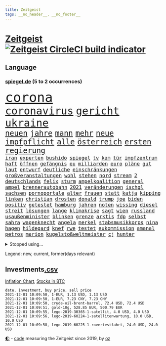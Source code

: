 ```yaml
---
title: Zeitgeist
tags: __no_header__, __no_footer__
---
```


# [Zeitgeist](https://oliz.io/zeitgeist/) [![Zeitgeist CircleCI build indicator](https://circleci.com/gh/ooz/zeitgeist.svg?style=shield)](https://circleci.com/gh/ooz/zeitgeist)

## Language

<h3><a href="https://www.spiegel.de" target="_blank">spiegel.de</a> (5 to 2 occurrences)</h3>
<p style="font-family:monospace">
<span style="font-size:32pt"><a href="news_links.html#corona" class="current">corona</a></span>
<br>
<span style="font-size:25pt"><a href="news_links.html#coronavirus" class="current">coronavirus</a></span>
<span style="font-size:25pt"><a href="news_links.html#gericht" class="current">gericht</a></span>
<span style="font-size:25pt"><a href="news_links.html#ukraine" class="current">ukraine</a></span>
<br>
<span style="font-size:18pt"><a href="news_links.html#neuen" class="current">neuen</a></span>
<span style="font-size:18pt"><a href="news_links.html#jahre" class="current">jahre</a></span>
<span style="font-size:18pt"><a href="news_links.html#mann" class="current">mann</a></span>
<span style="font-size:18pt"><a href="news_links.html#mehr" class="current">mehr</a></span>
<span style="font-size:18pt"><a href="news_links.html#neue" class="current">neue</a></span>
<span style="font-size:18pt"><a href="news_links.html#impfpflicht" class="current">impfpflicht</a></span>
<span style="font-size:18pt"><a href="news_links.html#alle" class="current">alle</a></span>
<span style="font-size:18pt"><a href="news_links.html#österreich" class="current">österreich</a></span>
<span style="font-size:18pt"><a href="news_links.html#ersten" class="current">ersten</a></span>
<span style="font-size:18pt"><a href="news_links.html#regierung" class="current">regierung</a></span>
<br>
<span style="font-size:12pt"><a href="news_links.html#iran" class="current">iran</a></span>
<span style="font-size:12pt"><a href="news_links.html#experten" class="current">experten</a></span>
<span style="font-size:12pt"><a href="news_links.html#bushido" class="current">bushido</a></span>
<span style="font-size:12pt"><a href="news_links.html#spiegel" class="current">spiegel</a></span>
<span style="font-size:12pt"><a href="news_links.html#tv" class="current">tv</a></span>
<span style="font-size:12pt"><a href="news_links.html#kam" class="current">kam</a></span>
<span style="font-size:12pt"><a href="news_links.html#tür" class="current">tür</a></span>
<span style="font-size:12pt"><a href="news_links.html#impfzentrum" class="current">impfzentrum</a></span>
<span style="font-size:12pt"><a href="news_links.html#haft" class="current">haft</a></span>
<span style="font-size:12pt"><a href="news_links.html#öffnen" class="current">öffnen</a></span>
<span style="font-size:12pt"><a href="news_links.html#gefängnis" class="current">gefängnis</a></span>
<span style="font-size:12pt"><a href="news_links.html#eu" class="current">eu</a></span>
<span style="font-size:12pt"><a href="news_links.html#milliarden" class="current">milliarden</a></span>
<span style="font-size:12pt"><a href="news_links.html#euro" class="current">euro</a></span>
<span style="font-size:12pt"><a href="news_links.html#pläne" class="current">pläne</a></span>
<span style="font-size:12pt"><a href="news_links.html#gut" class="current">gut</a></span>
<span style="font-size:12pt"><a href="news_links.html#laut" class="current">laut</a></span>
<span style="font-size:12pt"><a href="news_links.html#entwurf" class="current">entwurf</a></span>
<span style="font-size:12pt"><a href="news_links.html#deutliche" class="current">deutliche</a></span>
<span style="font-size:12pt"><a href="news_links.html#einschränkungen" class="current">einschränkungen</a></span>
<span style="font-size:12pt"><a href="news_links.html#großveranstaltungen" class="new">großveranstaltungen</a></span>
<span style="font-size:12pt"><a href="news_links.html#wohl" class="current">wohl</a></span>
<span style="font-size:12pt"><a href="news_links.html#stehen" class="current">stehen</a></span>
<span style="font-size:12pt"><a href="news_links.html#nord" class="current">nord</a></span>
<span style="font-size:12pt"><a href="news_links.html#stream" class="current">stream</a></span>
<span style="font-size:12pt"><a href="news_links.html#2" class="current">2</a></span>
<span style="font-size:12pt"><a href="news_links.html#deutschlands" class="current">deutschlands</a></span>
<span style="font-size:12pt"><a href="news_links.html#felix" class="current">felix</a></span>
<span style="font-size:12pt"><a href="news_links.html#sturm" class="current">sturm</a></span>
<span style="font-size:12pt"><a href="news_links.html#ampelkoalition" class="current">ampelkoalition</a></span>
<span style="font-size:12pt"><a href="news_links.html#general" class="current">general</a></span>
<span style="font-size:12pt"><a href="news_links.html#ampel" class="current">ampel</a></span>
<span style="font-size:12pt"><a href="news_links.html#brennerautobahn" class="new">brennerautobahn</a></span>
<span style="font-size:12pt"><a href="news_links.html#2021" class="current">2021</a></span>
<span style="font-size:12pt"><a href="news_links.html#veränderungen" class="current">veränderungen</a></span>
<span style="font-size:12pt"><a href="news_links.html#ischgl" class="current">ischgl</a></span>
<span style="font-size:12pt"><a href="news_links.html#sachsen" class="current">sachsen</a></span>
<span style="font-size:12pt"><a href="news_links.html#pornoportale" class="new">pornoportale</a></span>
<span style="font-size:12pt"><a href="news_links.html#alter" class="current">alter</a></span>
<span style="font-size:12pt"><a href="news_links.html#frauen" class="current">frauen</a></span>
<span style="font-size:12pt"><a href="news_links.html#statt" class="current">statt</a></span>
<span style="font-size:12pt"><a href="news_links.html#katja" class="current">katja</a></span>
<span style="font-size:12pt"><a href="news_links.html#kipping" class="new">kipping</a></span>
<span style="font-size:12pt"><a href="news_links.html#linken" class="current">linken</a></span>
<span style="font-size:12pt"><a href="news_links.html#christian" class="current">christian</a></span>
<span style="font-size:12pt"><a href="news_links.html#drosten" class="current">drosten</a></span>
<span style="font-size:12pt"><a href="news_links.html#donald" class="current">donald</a></span>
<span style="font-size:12pt"><a href="news_links.html#trump" class="current">trump</a></span>
<span style="font-size:12pt"><a href="news_links.html#joe" class="current">joe</a></span>
<span style="font-size:12pt"><a href="news_links.html#biden" class="current">biden</a></span>
<span style="font-size:12pt"><a href="news_links.html#positiv" class="current">positiv</a></span>
<span style="font-size:12pt"><a href="news_links.html#getestet" class="current">getestet</a></span>
<span style="font-size:12pt"><a href="news_links.html#hamburg" class="current">hamburg</a></span>
<span style="font-size:12pt"><a href="news_links.html#jahren" class="current">jahren</a></span>
<span style="font-size:12pt"><a href="news_links.html#noten" class="current">noten</a></span>
<span style="font-size:12pt"><a href="news_links.html#wissing" class="current">wissing</a></span>
<span style="font-size:12pt"><a href="news_links.html#diesel" class="current">diesel</a></span>
<span style="font-size:12pt"><a href="news_links.html#streit" class="current">streit</a></span>
<span style="font-size:12pt"><a href="news_links.html#lösungen" class="current">lösungen</a></span>
<span style="font-size:12pt"><a href="news_links.html#lange" class="current">lange</a></span>
<span style="font-size:12pt"><a href="news_links.html#klimakrise" class="current">klimakrise</a></span>
<span style="font-size:12pt"><a href="news_links.html#sagt" class="current">sagt</a></span>
<span style="font-size:12pt"><a href="news_links.html#wien" class="current">wien</a></span>
<span style="font-size:12pt"><a href="news_links.html#russland" class="current">russland</a></span>
<span style="font-size:12pt"><a href="news_links.html#usaußenminister" class="current">usaußenminister</a></span>
<span style="font-size:12pt"><a href="news_links.html#blinken" class="current">blinken</a></span>
<span style="font-size:12pt"><a href="news_links.html#grenze" class="current">grenze</a></span>
<span style="font-size:12pt"><a href="news_links.html#arktis" class="current">arktis</a></span>
<span style="font-size:12pt"><a href="news_links.html#fdp" class="current">fdp</a></span>
<span style="font-size:12pt"><a href="news_links.html#selbst" class="current">selbst</a></span>
<span style="font-size:12pt"><a href="news_links.html#sahra" class="current">sahra</a></span>
<span style="font-size:12pt"><a href="news_links.html#wagenknecht" class="current">wagenknecht</a></span>
<span style="font-size:12pt"><a href="news_links.html#angela" class="current">angela</a></span>
<span style="font-size:12pt"><a href="news_links.html#merkel" class="current">merkel</a></span>
<span style="font-size:12pt"><a href="news_links.html#stabsmusikkorps" class="new">stabsmusikkorps</a></span>
<span style="font-size:12pt"><a href="news_links.html#nina" class="new">nina</a></span>
<span style="font-size:12pt"><a href="news_links.html#hagen" class="current">hagen</a></span>
<span style="font-size:12pt"><a href="news_links.html#hildegard" class="new">hildegard</a></span>
<span style="font-size:12pt"><a href="news_links.html#knef" class="new">knef</a></span>
<span style="font-size:12pt"><a href="news_links.html#rwe" class="current">rwe</a></span>
<span style="font-size:12pt"><a href="news_links.html#testet" class="current">testet</a></span>
<span style="font-size:12pt"><a href="news_links.html#eukommission" class="current">eukommission</a></span>
<span style="font-size:12pt"><a href="news_links.html#amanal" class="current">amanal</a></span>
<span style="font-size:12pt"><a href="news_links.html#petros" class="current">petros</a></span>
<span style="font-size:12pt"><a href="news_links.html#marion" class="current">marion</a></span>
<span style="font-size:12pt"><a href="news_links.html#kugelstoßweltmeister" class="new">kugelstoßweltmeister</a></span>
<span style="font-size:12pt"><a href="news_links.html#cj" class="new">cj</a></span>
<span style="font-size:12pt"><a href="news_links.html#hunter" class="new">hunter</a></span>
</p>
<details>
<summary>Stopped using...</summary>
<p class="former" style="font-size:12pt">
becker(405) erklärung(405) fallzahlen(405) flaschen(405) regel(405) autor(404) gerechtigkeit(404) gesunken(404) iranische(404) passanten(404) regisseurin(404) teams(404) verschiedene(404) anwohner(403) fühlen(403) gemeinde(403) kämpfte(403) 2016(402) atmosphäre(402) co₂(402) dienen(402) hinterlassen(402) julia(402) minderheit(402) moore(402) planeten(402) stoppte(402) theater(402) vergewaltigung(402) zustand(402) zuversicht(402) erfolgreicher(401) geboten(401) kurve(401) rassistische(401) stattdessen(401) tschechien(401) vermögen(401) zug(401) annehmen(400) eishockey(400) entfernt(400) gehe(400) locken(400) meuthen(400) prüfen(400) tiefe(400) unmöglich(400) versprach(400) väter(400) abgeordnete(399) bundestags(399) eher(399) gott(399) humanitäre(399) rekordmeister(399) annegret(398) anzeige(398) ausgebrochen(398) eindrücke(398) entlassung(398) gefallen(398) infizieren(398) infolge(398) john(398) krampkarrenbauer(398) scheidende(398) strategie(398) street(398) vergangene(398) verteidigungsministerin(398) 6(397) 96(397) armut(397) befinden(397) charlie(397) coronahilfen(397) dietmar(397) folgte(397) halt(397) himmel(397) homosexualität(397) israelische(397) kanzlerkandidat(397) konfrontiert(397) löst(397) pakistan(397) preisen(397) ronald(397) verbreitung(397) vorher(397) ausstieg(396) autofahrerin(396) bull(396) coronainfizierte(396) geglückt(396) geschichten(396) klimaschützer(396) meister(396) verärgert(396) wechseln(396) überlebte(396) aktuell(395) aufklären(395) botschaften(395) büros(395) ertragen(395) isolation(395) kontrollieren(395) summe(395) talent(395) update(395) ursachen(395) bestes(394) bruder(394) einsatzkräfte(394) großaufgebot(394) historischen(394) rechtsextremen(394) siege(394) spott(394) sven(394) terror(394) via(394) vorliegt(394) weltwirtschaft(394) zwingt(394) abgang(393) brauchte(393) gedenken(393) gezeigt(393) ordnet(393) pocht(393) pole(393) rettungsschiff(393) springt(393) umstrittenes(393) ecken(392) gebraucht(392) gewässern(392) juni(392) milde(392) nahmen(392) ursprung(392) verbindung(392) amnesty(391) ausgeliefert(391) bürgermeisterin(391) flüchten(391) problemen(391) reaktion(391) zählen(391) anschuldigungen(390) anthony(390) arbeitslosigkeit(390) erwarten(390) leid(390) meinem(390) r(390) scharfe(390) big(389) emissionen(389) finanzieren(389) metropolen(389) siegte(389) volksrepublik(389) 94(388) antisemitismus(388) bestehen(388) erfindung(388) fit(388) potsdam(388) zeichen(388) übernahme(388) auftrag(387) mauer(387) stuft(387) trafen(387) unwetter(387) vorgaben(387) erkrankung(386) filme(386) fortgesetzt(386) lieferten(386) stärksten(386) wende(386) del(385) extremen(385) gestritten(385) herzen(385) schwerem(385) vorsprung(385) zinsen(385) 4(384) 55(384) attacken(384) auskunft(384) garten(384) kommentare(384) schöne(384) verwandelt(384) warm(384) zivilen(384) überlassen(384) bewertung(383) erkenntnisse(383) jennifer(383) kanzlerschaft(383) deutschem(382) eingreifen(382) schonen(382) schäuble(382) zukünftig(382) anzeichen(381) dominanz(381) düstere(381) euaustritt(381) katholische(381) leichtathletik(381) prompt(381) rollt(381) zustände(381) diversität(380) echten(380) nation(380) vorn(380) todesopfer(379) vorteile(379) 40000(378) holocaust(378) dfbpokal(377) hessischen(377) ostsee(377) rundfunk(377) abkehr(376) erinnerung(376) sitzung(376) frisch(375) wrack(375) bangkok(374) jeff(374) politikerin(374) ältere(374) betreibt(373) herz(373) hunger(373) real(373) startups(373) empfehlung(372) erdbeben(372) fehlten(372) freiwillig(372) labor(372) sizilien(372) klasse(371) moschee(371) museum(371) rose(371) karten(370) bartsch(369) vertagt(368) zeigten(368) zugenommen(368) antrag(367) erstattet(367) km/h(367) laschets(367) rahmen(367) einblick(366) koalitionspartner(366) kylian(366) andrew(365) football(365) munition(365) sicherheitsgesetz(365) 36(364) boomen(364) fußballweltmeister(363) lockerungen(363) erforscht(362) hinterlässt(362) enthüllungen(361) staus(360) haustür(359) bezos(358) festhalten(358) flächen(358) herausforderung(357) klees(357) patzt(357) präsidentschaft(356) geblieben(354) gegenmaßnahmen(352) prägte(352) tuchel(352) überfordert(352) anderswo(350) engen(350) entbrannt(350) vorsichtig(350) coronaimpfstoffs(349) heizen(349) sicherheitsvorkehrungen(348) zentimeter(348) plattform(347) spionage(347) spacex(345) beherrschen(344) rakete(344) inhaftierten(343) ausgetragen(342) farbe(340) olympiasiegerin(340) vereins(340) durchsuchen(338) häuslicher(337) entführt(336) flog(336) coronalockerungen(335) höchstens(335) möglichkeit(335) größe(332) cdu/csu(330) abhilfe(326) formen(326) saale(319) dankt(313) würzburg(313) serviert(309) lieferketten(306) außergewöhnlich(303) befanden(300) höheres(299) unterschrift(297) gewinne(293) zusätzlichen(289) andy(286) anna(286) schiebt(286) völkermord(284) nationalpark(280) gewisse(279) karriereende(279) kandidiert(275) vulkan(273) militärputsch(271) iii(270) chile(266) silber(265) 230(264) unverletzt(262) containerschiff(261) spdkanzlerkandidat(261) luxus(259) protestaktion(259) kaffee(256) relevant(255) tvstar(253) fluggesellschaft(252) unverständnis(249) verstörend(247) abbruch(246) holten(243) gekippt(241) angefeindet(239) beschreiben(239) strebt(238) freizugeben(237) premierministerin(237) drohschreiben(236) elfjährigen(236) vonovia(236) ärmsten(236) konservative(235) übersehen(233) szenarien(231) mitgliedern(230) durchschnitt(229) dingen(227) pressefreiheit(227) kürzester(225) halbinsel(224) angeschlagen(222) belegschaft(220) gebeten(218) beleidigte(217) regionale(216) rekordtief(214) tierpark(213) gewalttat(210) mindeststeuer(209) erdoğans(208) interessen(206) idol(203) fasst(202) mbappé(200) gauland(199) extremisten(198) heldin(198) aufhören(197) marc(195) institute(194) notwendigen(194) geschleudert(193) poleposition(190) verzweifelte(186) achtung(185) produkt(184) spdchef(184) dynamo(182) grünes(182) crystal(180) gestohlene(180) potsdamer(180) krieges(179) trier(179) 2013(178) ausgelassen(177) absolute(176) partygäste(176) 25jährige(175) folgten(175) kiffen(175) elternteil(174) kerosin(174) 800(172) birgt(172) busfahrer(172) 21jährige(171) exnationalspieler(171) vertrieben(170) hackergruppe(169) serienmörder(169) agnes(168) antisemitische(168) heizöl(168) maier(168) älterer(168) bremste(167) jonathan(167) tendenzen(167) festnehmen(166) vorurteilen(166) forscherin(164) kurzstreckenflüge(164) lehnte(164) stärkere(164) kohlekraftwerke(163) notenbank(163) palästinensische(163) baum(162) bereichern(162) plakat(162) atomprogramm(161) riesiger(161) thriller(161) bauernhof(159) geflüchteter(159) verwandeln(159) wall(158) entstand(157) verspätungen(157) flohen(156) nrwcdu(156) serbien(156) berge(155) vorsicht(155) 1998(154) schwieriges(153) belgischen(152) bürgern(150) tribüne(149) parkplatz(148) psychologen(147) geheimer(146) spaziergänger(145) fotografen(144) 350000(142) coronaausbrüchen(142) fern(142) urteilte(142) überraschungsteam(142) homophober(141) pendler(141) sowjetunion(141) lloyd(140) ranking(140) cumexskandal(139) end(139) kreative(139) kündigten(139) schwache(139) truppe(139) zusammengestoßen(139) andauernde(137) finder(137) machtwechsel(136) beeindruckende(135) getrieben(135) glaube(135) kannibale(135) profil(135) großstädter(134) sergej(134) ardern(133) jacinda(133) lkwunfall(133) neuseelands(133) trotzt(133) auswärtige(132) journal(132) denis(131) erwähnt(131) ausrücken(130) russen(129) schwulen(129) vereinbarte(129) eisberge(128) jeweiligen(128) 60000(127) kontinuierlich(127) volksfest(126) aufsichtsratschef(125) podolski(124) verbesserungen(124) 1997(123) furcht(122) 108(121) frühestens(121) küssen(121) rar(121) tätig(120) warte(120) dfbpokals(119) süßes(119) verrückt(119) wandte(119) überfüllte(118) vorfreude(117) tibet(116) psychiatrie(115) identitätspolitik(114) operiert(114) catania(113) g20staaten(113) lukaku(113) piraten(113) romelu(113) städter(113) usmilitär(113) funktionär(111) hamburgs(111) vergewaltigungen(111) alqaida(110) amazongründer(110) lesung(109) appellieren(108) belastend(108) blind(108) colorado(108) timing(108) ätna(108) 1994(107) nationalparks(107) nähert(107) begründen(106) drohten(106) dächern(106) holocaustüberlebende(106) notfall(106) verringerter(106) verstorben(106) planet(105) stadions(105) versorgungsengpässe(105) gremium(104) hotelmitarbeiter(104) unsichtbar(104) wiegt(104) kosovo(103) sportlerin(103) nrwministerpräsident(102) statements(102) candy(101) fällig(101) laxe(101) löbel(101) nikolas(101) türkischer(101) wechselte(101) 31jährige(100) dörfer(100) drohender(99) eilig(99) whistleblower(99) afdchef(98) brodelt(98) messerstecher(98) revier(98) traten(98) weibliche(98) medaillen(96) popkultur(96) vergleichen(96) konzerns(95) websites(95) weinflaschen(95) ausmaße(94) jenseits(94) bahnübergang(93) liebeserklärung(93) siebzigerjahren(93) streitthemen(93) visionen(93) bestzeit(92) 1992(91) abbauen(91) marschierten(91) militärführung(91) verlorenen(91) überarbeitet(91) 0(90) beachvolleyballerin(90) dürren(90) geeignet(90) nachhaltiger(90) portrait(90) verbannt(90) spreche(89) angetreten(88) atomwaffen(88) aufnimmt(88) gestern(88) herauskommen(88) kajak(88) parlaments(88) schwul(88) stromschlag(88) berühmteste(87) group(87) mieterhaushalt(87) splitterpartei(87) anschließenden(86) cumexurteil(86) erwischte(86) schmilzt(86) westküste(86) ereignete(85) krause(85) pcrtest(85) produktionen(85) +(84) 1999(84) beschimpfungen(84) chappatte(84) container(84) einheimischen(84) flutkatastrophen(84) herkunftsland(84) ibiza(84) nachspielzeit(84) spritpreis(84) wmgold(84) autobahnparkplatz(83) carli(83) koranschule(83) schwebebalken(83) uniform(83) britin(82) heike(82) hm(82) zurückgeben(82) zäh(82) gewählte(81) jae(81) nationalkonservative(81) pfefferspray(81) verstoßes(81) brillieren(80) flip(80) selbstbewusst(80) usermittler(80) zombie(80) abzuschaffen(79) anhängern(79) befürchtete(79) hochrangiges(79) multipler(79) sklerose(79) tauben(79) bananen(78) kräftiger(78) rückgabe(78) samsungerbe(78) schönheitsidealen(78) sowjetrepublik(78) ungefragt(78) yong(78) einmarsch(77) guinea(77) gültig(77) immobilienkonzerns(77) inn(77) langweilig(77) tarifvertrag(77) neugeborenen(76) schleudern(76) bundestagspräsidium(75) senator(75) 1956(74) gunst(74) hassnachrichten(74) häfen(74) nachbarstaaten(74) talibanherrschaft(74) vermeidbare(74) warmlaufen(74) wirtschaftskrise(74) wohneinheiten(74) bedürftige(73) großartig(73) inneren(73) kohls(73) krankenwagen(73) raucher(73) regisseurs(73) talibanführer(73) human(72) kos(72) musikerin(72) rights(72) thuram(72) unbequeme(72) watch(72) ärztevertreter(72) einbringen(71) losgegangen(71) passagierzahlen(71) saisonspiel(71) hingewiesen(70) thrillern(70) werken(70) fiat(69) sitzordnung(69) verspürt(69) kohleverstromung(68) ligue(68) ratsam(68) spielmacher(68) uneinig(68) amokfahrt(67) diebe(67) nachlass(67) natürlichen(67) neuartige(67) neuesten(67) traut(67) desolaten(66) hindern(66) nicholas(66) samsungs(66) stalin(66) verwechselt(66) brix(65) hilferufe(65) industrienationen(65) janneke(65) lose(65) spaziergang(65) umgekippt(65) zweitgrößte(65) makler(64) revolutionierte(64) streitkräften(64) vertritt(64) wahlkampfauftakt(64) pflanze(63) gastarbeiter(62) geschwindigkeiten(62) poltert(62) entlasten(61) faktoren(61) körpergröße(61) angeführt(60) dgb(60) erleichterung(60) fühlten(60) irritiert(59) linienbusse(59) starstürmer(59) teilzunehmen(59) bebte(58) einkommensteuer(58) einwanderungspolitik(58) samar(58) sima(58) teamkollege(58) wachsende(58) blaulicht(57) gelte(57) hexe(57) widersprüchlich(57) anwendung(56) symbiose(56) geordnete(55) geschützten(55) hamid(55) staatsbürgerin(55) staatspräsident(55) erderhitzung(54) gerichtsurteil(54) staatsanwältin(54) villeneuve(54) vorüber(54) anhörung(53) fünftel(53) gescheiterte(53) krieger(53) laufzeit(53) mehrwertsteuer(53) oper(53) weitergereicht(53) wiegelt(53) gehirn(52) kommissarin(52) potenziellen(52) zerrissen(52) abgaben(51) blättern(51) weiblicher(51) 316(50) cringe(50) immobilie(50) neunzigern(50) telefonnummer(50) angeschlagenen(49) balloon(49) chruschtschow(49) gewerkschaftsbundes(49) giuffre(49) gleichen(49) hidalgo(49) militärgeheimdienst(49) pflegekraft(49) stalins(49) verkehrsmittel(49) vermögender(49) versammlung(49) durchbrechen(48) grote(48) innensenator(48) pimmel(48) tuchfühlung(48) gehweg(47) gravierende(47) klum(47) zwangsgeld(47) überreicht(47) 876(46) ausgetauscht(46) azubischerze(46) obst(46) spiegelinterview(46) stach(46) 4200(45) brady(45) briefen(45) hobby(45) neunzigerjahre(45) südkoreas(45) untätigkeit(45) eindringlich(44) europaparlament(44) heidi(44) radikalen(44) vergessenheit(44) verhütungsmittel(44) archiv(43) genfer(43) kommissionschefin(43) newcastle(43) topökonom(43) kinderinterview(42) tabelle(42) vulkanausbrüche(42) vulkane(42) w(42) zugesehen(42) bahnradsport(41) fußballers(41) handlungsdruck(41) intellektuellen(41) lille(41) machete(41) orientierung(41) osc(41) rauchen(41) tagebau(41) wmkonkurrenten(41) beine(40) feindbild(40) kanareninsel(40) thematisieren(40) beschwor(39) diskussionsbedarf(39) edwards(39) fußballverband(39) gegensätze(39) gründers(39) limburg(39) verlagen(39) atomuboote(38) auszugehen(38) berlinbrandenburg(38) beschwerlich(38) urenkel(38) wayne(38) hannah(37) indopazifik(37) bergbau(36) garzweiler(36) kohleabbau(36) rheinischen(36) videotest(36) agenda(35) klägerin(35) modeste(35) riskieren(35) sonntagmorgen(35) belange(34) durchschnittlich(34) einsparen(34) hausdurchsuchung(34) kohlestrom(34) mad(34) züchtet(34) 53jährigen(33) dreier(33) furchner(33) gange(33) irmgard(33) koeman(33) kzsekretärin(33) liest(33) mehrfamilienhaus(32) straftäter(32) these(32) usgeheimdienst(32) verstand(32) gaskonzern(31) gefälschtem(31) stier(31) fortschrittlich(30) inhalt(30) lächerlich(30) mittelfinger(30) reisender(30) vermögensteuer(30) überragender(30) abstinent(29) coronaeinbruch(29) fußballspiel(29) gazpromkonzern(29) jährlich(29) kriegsschiff(29) rauswurf(29) straßenbau(29) cumexgeschäften(28) fraktionsstärke(28) iranisches(28) rechtsstaatsverstößen(28) sexleben(28) bundestagsfraktion(27) dave(27) göteborg(27) shanghai(27) suizid(27) wenigstens(27) europacup(26) gerald(26) itzehoe(26) mützenich(26) nullcovidstrategie(26) unterstützten(26) absenken(25) comingout(25) sozialdemokrat(25) zurückgezogen(25) erstellen(24) falschinformationen(24) leder(24) nicolas(24) stephanie(24) zentralen(24) abgelegensten(23) absorbieren(23) abstriche(23) brexitkrise(23) cancel(23) culture(23) einzigen(23) faszinierend(23) gil(23) minder(23) mächtig(23) ofarim(23) turnen(23) ware(23) zusätzlicher(23) banner(22) ema(22) volksverhetzung(22) comedian(21) gaslieferungen(21) hochland(21) polexit(21) politisches(21) geheimdienste(20) kulturen(20) miesbach(20) rechnungsprüfer(20) spielerinnen(20) staatskosten(20) unterkunft(20) 15gradziel(19) 78(19) blackout(19) foltervideos(19) gerhart(19) ingwen(18) peinliches(18) rückfällig(18) schiene(18) schiitische(18) tsai(18) vergibt(18) verkleideter(18) wahldebakel(18) bedrängt(17) hinterbliebenen(17) reizgas(17) ruhig(17) streich(17) ureinwohner(17) ampelverhandler(16) g20(16) massenschlägerei(16) verprügelt(16) akzeptanz(15) erzeugt(15) groteske(15) hündin(15) leinwand(15) lokaler(15) toxisch(15) wohnheim(15) zollt(15) 151(14) 8(14) blutproben(14) bundesligapartie(14) dnaanalyse(14) handballbundesliga(14) hernández(14) lgbtqaktivisten(14) reanimieren(14) santa(14) abtreibungsverbot(13) amess(13) einhalt(13) erna(13) meeresspiegels(13) verbrenner(13) verfärbte(13) verschluss(13) vorfällen(13) ausgewählte(12) best(12) netflixshow(12) playstation(12) weichen(12) bidenregierung(11) erwägung(11) gendern(11) grundstück(11) simuliert(11)
</p>
</details>
<p>Legend: <span class="new">new</span>, <span class="current">current</span>, <span class="former">former(days relevant)</span></p>

## Investments[.csv](investments.csv)

[Inflation Chart](https://inflationchart.com),
[Stocks in BTC](https://stonksinbtc.xyz/)

```
date, investment, buy price, sell price
2021-12-01 10:09:50, 1-EUR, 1.13 USD, 1.13 USD
2021-12-01 10:09:50, 1-EUR, 7.23 CNY, 7.23 CNY
2021-12-01 10:09:50, crude-oil-brent-barrel, 72.4 USD, 72.4 USD
2021-12-01 10:09:51, gold-10g, 528.85 EUR, 500.79 EUR
2021-12-01 10:09:55, lego-2019-30365-1-satellit, 4.0 USD, 4.0 USD
2021-12-01 10:09:56, lego-2019-60224-1-satellitenwartung, 10.0 USD, 10.0 USD
2021-12-01 10:09:58, lego-2019-60225-1-rovertestfahrt, 24.0 USD, 24.0 USD
```

<footer>
<a href="javascript:toggleTheme()" class="nav">🌓</a>
- <a href="https://github.com/ooz/zeitgeist">code</a> measuring the Zeitgeist since 2019, by <a href="https://oliz.io">oz</a>
</footer>

